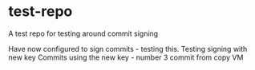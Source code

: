 # test-repo
A test repo for testing around commit signing

Have now configured to sign commits - testing this.
Testing signing with new key
Commits using the new key - number 3
commit from copy VM
